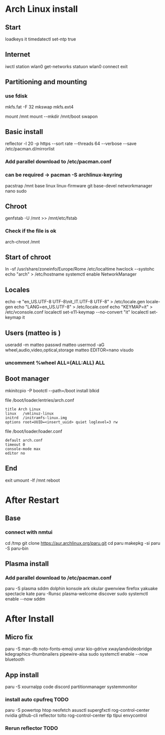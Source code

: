 # Arch Linux install

## Start
loadkeys it
timedatectl set-ntp true

## Internet
iwctl
station wlan0 get-networks
statuon wlan0 connect <SSID>
exit

## Partitioning and mounting
### use fdisk
mkfs.fat -F 32 <BOOT-PART>
mkswap <SWAP-PART>
mkfs.ext4 <LINUX-PART>

mount <LINUX-PART> /mnt
mount --mkdir <BOOT-PART> /mnt/boot
swapon <SWAP-PART>

## Basic install
reflector -l 20 -p https --sort rate --threads 64 --verbose --save /etc/pacman.d/mirrorlist
### Add parallel download to /etc/pacman.conf
### can be required -> pacman -S archlinux-keyring
pacstrap /mnt base linux linux-firmware git base-devel networkmanager nano sudo

## Chroot
genfstab -U /mnt >> /mnt/etc/fstab
### Check if the file is ok
arch-chroot /mnt

## Start of chroot
ln -sf /usr/share/zoneinfo/Europe/Rome /etc/localtime
hwclock --systohc
echo "arch" > /etc/hostname
systemctl enable NetworkManager

## Locales
echo -e "en_US.UTF-8 UTF-8\nit_IT.UTF-8 UTF-8" > /etc/locale.gen
locale-gen
echo "LANG=en_US.UTF-8" > /etc/locale.conf
echo "KEYMAP=it" > /etc/vconsole.conf
localectl set-x11-keymap --no-convert "it"
localectl set-keymap it

## Users (matteo is <username>)
useradd -m matteo 
passwd matteo
usermod -aG wheel,audio,video,optical,storage matteo
EDITOR=nano visudo
### uncomment %wheel ALL=(ALL:ALL) ALL

## Boot manager
mkinitcpio -P
bootctl --path=/boot install
blkid <LINUX-PART>

file /boot/loader/entries/arch.conf
```
title Arch Linux
linux   /vmlinuz-linux
initrd  /initramfs-linux.img
options root=UUID=<insert_uuid> quiet loglevel=3 rw
```

file /boot/loader/loader.conf
```
default arch.conf
timeout 0
console-mode max
editor no
```


## End
exit
umount -lf /mnt
reboot



# After Restart

## Base
### connect with nmtui
cd /tmp
git clone https://aur.archlinux.org/paru.git
cd paru
makepkg -si
paru -S paru-bin

## Plasma install
### Add parallel download to /etc/pacman.conf
paru -S plasma sddm dolphin konsole ark okular gwenview firefox yakuake spectacle kate
paru -Runsc plasma-welcome discover
sudo systemctl enable --now sddm



# After Install

## Micro fix
paru -S man-db noto-fonts-emoji unrar kio-gdrive xwaylandvideobridge kdegraphics-thumbnailers pipewire-alsa
sudo systemctl enable --now bluetooth

## App install
paru -S xournalpp code discord partitionmanager systemmonitor
### install auto cpufreq TODO
paru -S powertop htop neofetch asusctl supergfxctl rog-control-center nvidia github-cli reflector
tolto rog-control-center tlp tlpui envycontrol
### Rerun reflector TODO
